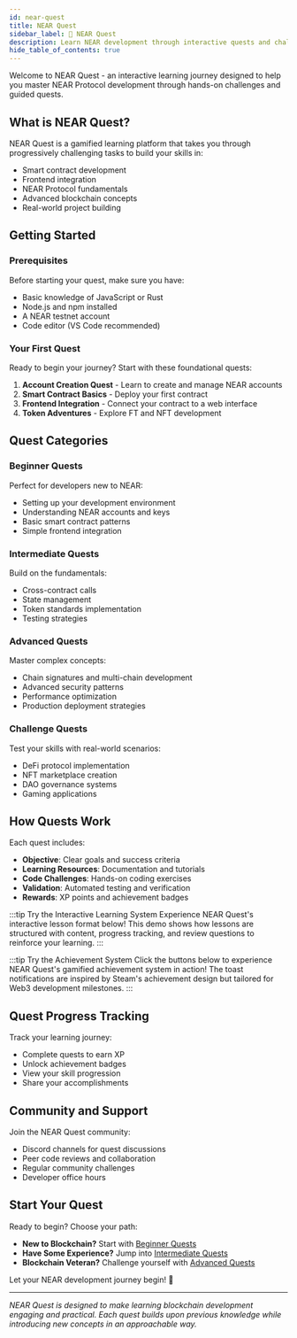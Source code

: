 ```yaml
---
id: near-quest
title: NEAR Quest
sidebar_label: 📖 NEAR Quest
description: Learn NEAR development through interactive quests and challenges designed to build your skills step by step.
hide_table_of_contents: true
---
```



Welcome to NEAR Quest - an interactive learning journey designed to help you master NEAR Protocol development through hands-on challenges and guided quests.

## What is NEAR Quest?

NEAR Quest is a gamified learning platform that takes you through progressively challenging tasks to build your skills in:

- Smart contract development
- Frontend integration
- NEAR Protocol fundamentals
- Advanced blockchain concepts
- Real-world project building

## Getting Started

### Prerequisites

Before starting your quest, make sure you have:

- Basic knowledge of JavaScript or Rust
- Node.js and npm installed
- A NEAR testnet account
- Code editor (VS Code recommended)

### Your First Quest

Ready to begin your journey? Start with these foundational quests:

1. **Account Creation Quest** - Learn to create and manage NEAR accounts
2. **Smart Contract Basics** - Deploy your first contract
3. **Frontend Integration** - Connect your contract to a web interface
4. **Token Adventures** - Explore FT and NFT development

## Quest Categories

### Beginner Quests

Perfect for developers new to NEAR:

- Setting up your development environment
- Understanding NEAR accounts and keys
- Basic smart contract patterns
- Simple frontend integration

### Intermediate Quests

Build on the fundamentals:

- Cross-contract calls
- State management
- Token standards implementation
- Testing strategies

### Advanced Quests

Master complex concepts:

- Chain signatures and multi-chain development
- Advanced security patterns
- Performance optimization
- Production deployment strategies

### Challenge Quests

Test your skills with real-world scenarios:

- DeFi protocol implementation
- NFT marketplace creation
- DAO governance systems
- Gaming applications

## How Quests Work

Each quest includes:

- **Objective**: Clear goals and success criteria
- **Learning Resources**: Documentation and tutorials
- **Code Challenges**: Hands-on coding exercises
- **Validation**: Automated testing and verification
- **Rewards**: XP points and achievement badges

:::tip Try the Interactive Learning System
Experience NEAR Quest's interactive lesson format below! This demo shows how lessons are structured with content, progress tracking, and review questions to reinforce your learning.
:::


:::tip Try the Achievement System
Click the buttons below to experience NEAR Quest's gamified achievement system in action! The toast notifications are inspired by Steam's achievement design but tailored for Web3 development milestones.
:::



## Quest Progress Tracking

Track your learning journey:

- Complete quests to earn XP
- Unlock achievement badges
- View your skill progression
- Share your accomplishments

## Community and Support

Join the NEAR Quest community:

- Discord channels for quest discussions
- Peer code reviews and collaboration
- Regular community challenges
- Developer office hours

## Start Your Quest

Ready to begin? Choose your path:

- **New to Blockchain?** Start with [Beginner Quests](#beginner-quests)
- **Have Some Experience?** Jump into [Intermediate Quests](#intermediate-quests)
- **Blockchain Veteran?** Challenge yourself with [Advanced Quests](#advanced-quests)

Let your NEAR development journey begin! 🚀

---

*NEAR Quest is designed to make learning blockchain development engaging and practical. Each quest builds upon previous knowledge while introducing new concepts in an approachable way.*
